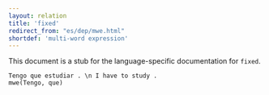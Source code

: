 ```yaml
---
layout: relation
title: 'fixed'
redirect_from: "es/dep/mwe.html"
shortdef: 'multi-word expression'
---
```


This document is a stub for the language-specific documentation
for `fixed`.


~~~ sdparse
Tengo que estudiar . \n I have to study .
mwe(Tengo, que)
~~~
<!-- Interlanguage links updated Út zář 29 18:41:22 CEST 2020 -->
